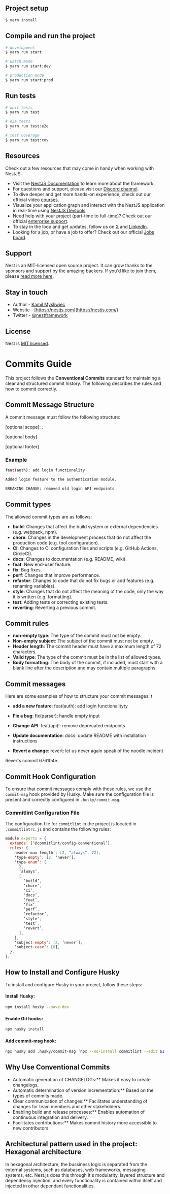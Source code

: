 ## Project setup

```bash
$ yarn install
```

## Compile and run the project

```bash
# development
$ yarn run start

# watch mode
$ yarn run start:dev

# production mode
$ yarn run start:prod
```

## Run tests

```bash
# unit tests
$ yarn run test

# e2e tests
$ yarn run test:e2e

# test coverage
$ yarn run test:cov
```

## Resources

Check out a few resources that may come in handy when working with NestJS:

- Visit the [NestJS Documentation](https://docs.nestjs.com) to learn more about the framework.
- For questions and support, please visit our [Discord channel](https://discord.gg/G7Qnnhy).
- To dive deeper and get more hands-on experience, check out our official video [courses](https://courses.nestjs.com/).
- Visualize your application graph and interact with the NestJS application in real-time using [NestJS Devtools](https://devtools.nestjs.com).
- Need help with your project (part-time to full-time)? Check out our official [enterprise support](https://enterprise.nestjs.com).
- To stay in the loop and get updates, follow us on [X](https://x.com/nestframework) and [LinkedIn](https://linkedin.com/company/nestjs).
- Looking for a job, or have a job to offer? Check out our official [Jobs board](https://jobs.nestjs.com).

## Support

Nest is an MIT-licensed open source project. It can grow thanks to the sponsors and support by the amazing backers. If you'd like to join them, please [read more here](https://docs.nestjs.com/support).

## Stay in touch

- Author - [Kamil Myśliwiec](https://twitter.com/kammysliwiec)
- Website - [https://nestjs.com](https://nestjs.com/)
- Twitter - [@nestframework](https://twitter.com/nestframework)

## License

Nest is [MIT licensed](https://github.com/nestjs/nest/blob/master/LICENSE).

# Commits Guide

This project follows the **Conventional Commits** standard for maintaining a clear and structured commit history. The following describes the rules and how to commit correctly.

## Commit Message Structure

A commit message must follow the following structure:

<type>[optional scope]: <description>.

[optional body]

[optional footer]

### Example

```bash
feat(auth): add login functionality

Added login feature to the authentication module.
```

```bash
BREAKING CHANGE: removed old login API endpoints
```

## Commit types

The allowed commit types are as follows:

- **build**: Changes that affect the build system or external dependencies (e.g. webpack, npm).
- **chore**: Changes in the development process that do not affect the production code (e.g. tool configuration).
- **CI**: Changes to CI configuration files and scripts (e.g. GitHub Actions, CircleCI).
- **docs**: Changes to documentation (e.g. README, wiki).
- **feat**: New end-user feature.
- **fix**: Bug fixes.
- **perf**: Changes that improve performance.
- **refactor**: Changes to code that do not fix bugs or add features (e.g. renaming variables).
- **style**: Changes that do not affect the meaning of the code, only the way it is written (e.g. formatting).
- **test**: Adding tests or correcting existing tests.
- **reverting**: Reverting a previous commit.

## Commit rules

- **non-empty type**: The type of the commit must not be empty.
- **Non-empty subject**: The subject of the commit must not be empty.
- **Header length**: The commit header must have a maximum length of 72 characters.
- **Valid type**: The type of the commit must be in the list of allowed types.
- **Body formatting**: The body of the commit, if included, must start with a blank line after the description and may contain multiple paragraphs.

## Commit messages

Here are some examples of how to structure your commit messages:
t

- **add a new feature**:
  feat(auth): add login functionalityty

- **Fix a bug**:
  fix(parser): handle empty input

- **Change API**:
  feat(api)!: remove deprecated endpoints

- **Update documentation**:
  docs: update README with installation instructions

- **Revert a change**:
  revert: let us never again speak of the noodle incident

Reverts commit 676104e.

## Commit Hook Configuration

To ensure that commit messages comply with these rules, we use the `commit-msg` hook provided by Husky. Make sure the configuration file is present and correctly configured in `.husky/commit-msg`.

### Commitlint Configuration File

The configuration file for `commitlint` in the project is located in `.commitlintrc.js` and contains the following rules:

```js
module.exports = {
  extends: [‘@commitlint/config-conventional’],
  rules: {
    header-max-length': [2, “always”, 72],
    ‘type-empty’: [2, ‘never’],
    ‘type-enum’: [
      2,
      ‘always’,
      [
        ‘build’,
        ‘chore’,
        ‘ci’,
        ‘docs’,
        ‘feat’,
        ‘fix’,
        ‘perf’,
        ‘refactor’,
        ‘style’,
        ‘test’,
        ‘revert’,
      ],
    ],
    ‘subject-empty’: [2, ‘never’],
    ‘subject-case’: [0],
  },
};
```

## How to Install and Configure Husky

To install and configure Husky in your project, follow these steps:

#### Install Husky:

```bash
npm install husky --save-dev
```

#### Enable Git hooks:

```bash
npx husky install
```

#### Add commit-msg hook:

```bash
npx husky add .husky/commit-msg ‘npx --no-install commitlint --edit $1’
```

## Why Use Conventional Commits

- Automatic generation of CHANGELOGs:\*\* Makes it easy to create changelogs.
- Automatic determination of version incrementation:\*\* Based on the types of commits made.
- Clear communication of changes:\*\* Facilitates understanding of changes for team members and other stakeholders.
- Enabling build and release processes:\*\* Enables automation of continuous integration and delivery.
- Facilitates contributions:\*\* Makes commit history more accessible to new contributors.

## Architectural pattern used in the project: Hexagonal architecture

In hexagonal architecture, the bussiness logic is separated from the external systems, such as databases, web frameworks, messaging systems, etc. Nest.js does this through it's modularity, layered structure and dependency injection, and every functionality is contained within itself and injected in other dependant functionalities.
